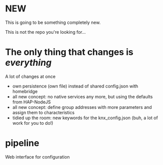 # NEW
This is going to be something completely new.

This is not the repo you're looking for...

# The only thing that changes is _everything_
A lot of changes at once 
- own persistence (own file) instead of shared config.json with homebridge
- all new concept: no native services any more, but using the defaults from HAP-NodeJS
- all new concept: define group addresses with more parameters and assign them to characteristics
- tidied up the room: new keywords for the knx_config.json (buh, a lot of work for you to do!)


# pipeline
Web interface for configuration

